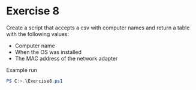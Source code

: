 # Exercise 8

Create a script that accepts a csv with computer names and return a table with the following values:
- Computer name
- When the OS was installed
- The MAC address of the network adapter

Example run
```powershell
PS C:>.\Exercise8.ps1
